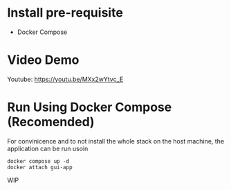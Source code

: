 # Install pre-requisite
- Docker Compose

# Video Demo
Youtube: https://youtu.be/MXx2wYtvc_E

# Run Using Docker Compose (Recomended)

For convinicence and to not install the whole stack on the host machine, the application can be run usoin
```
docker compose up -d
docker attach gui-app
```

WIP